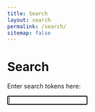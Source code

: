 ```yaml
---
title: Search
layout: search
permalink: /search/
sitemap: false
---
```



<div id="search_section_container" class="section_container_wrapper section_container_wrapper_border">
    <h1>Search</h1>
    <div class="section_container">
        <div class="container">
        <p>Enter search tokens here:</p>
        <form action="{{ site.baseurl }}/search/">
            <input accesskey="s" type="text" name="q" id="search_input" autocomplete="off" required title="Type your search string here" autofocus>
        </form>
    </div>
</div>

<div id="dt_search_posts" class="section_container">

<script>
    $(document).ready(function() {
         $('#search_input').dt_search({
                'debug': false,
                'mode': 'json',
                'contentLocation': '{{ site.baseurl }}/search/posts.json',
                'showItems': 10,
                'showURL': false,
                'highlightTerms': false,
                'results': 'div#dt_search_posts'
         });
    });
</script>
